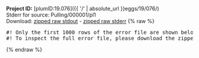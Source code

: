 **Project ID:** [plumID:19.076]({{ '/' | absolute_url }}eggs/19/076/)  
Stderr for source:  Pulling/000001/pl1   
Download: [zipped raw stdout](pl1.plumed_master.stdout.txt.zip) - [zipped raw stderr](pl1.plumed_master.stderr.txt.zip) 
{% raw %}
<pre>
#! Only the first 1000 rows of the error file are shown below
#! To inspect the full error file, please download the zipped raw stderr file above
</pre>
{% endraw %}
